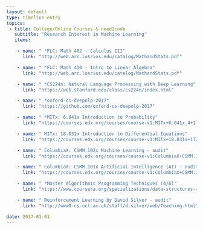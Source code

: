 ```yaml
---
layout: default
type: timeline-entry
topics:
 - title: College/Online Courses & need2code
   subtitle: "Research Interest in Machine Learning"
   items:

    - name: " *FLC: Math 402 - Calculus III"
      link: "http://web.arc.losrios.edu/catalog/MathandStats.pdf"

    - name: " *FLC: Math 410 - Intro to Linear Algebra"
      link: "http://web.arc.losrios.edu/catalog/MathandStats.pdf"

    - name: " *CS224n: Natural Language Processing with Deep Learning"
      link: "https://web.stanford.edu/class/cs224n/index.html"

    - name: " *oxford-cs-deepnlp-2017"
      link: "https://github.com/oxford-cs-deepnlp-2017"

    - name: " *MITx: 6.041x Introduction to Probability"
      link: "https://courses.edx.org/courses/course-v1:MITx+6.041x_4+1T2017/info"

    - name: " MITx: 18.031x Introduction to Differential Equations"
      link: "https://courses.edx.org/courses/course-v1:MITx+18.031x+1T2017/info"

    - name: " ColumbiaX: CSMM.102x Machine Learning - audit"
      link: "https://courses.edx.org/courses/course-v1:ColumbiaX+CSMM.102x+1T2017/info"

    - name: " ColumbiaX: CSMM.101x Artificial Intelligence (AI) - audit"
      link: "https://courses.edx.org/courses/course-v1:ColumbiaX+CSMM.101x+1T2017/info"

    - name: " *Master Algorithmic Programming Techniques (4/6)"
      link: "https://www.coursera.org/specializations/data-structures-algorithms"

    - name: " Reinforcement Learning by David Silver - audit"
      link: "http://www0.cs.ucl.ac.uk/staff/d.silver/web/Teaching.html"

date: 2017-01-01
---
```

